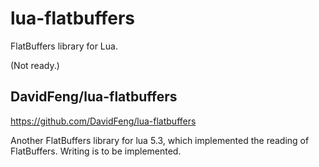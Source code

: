 # lua-flatbuffers
FlatBuffers library for Lua.

(Not ready.)

DavidFeng/lua-flatbuffers
-------------------------
https://github.com/DavidFeng/lua-flatbuffers

Another FlatBuffers library for lua 5.3,
which implemented the reading of FlatBuffers.
Writing is to be implemented.
